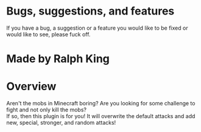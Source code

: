 # Bugs, suggestions, and features
If you have a bug, a suggestion or a feature you would like to be fixed or would like to see, please fuck off.

# Made by Ralph King

# Overview
Aren't the mobs in Minecraft boring? Are you looking for some challenge to fight and not only kill the mobs?<br>
If so, then this plugin is for you! It will overwrite the default attacks and add new, special, stronger, and random attacks!
